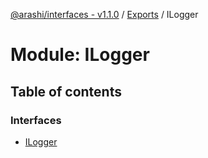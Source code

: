 [@arashi/interfaces - v1.1.0](../README.md) / [Exports](../modules.md) / ILogger

# Module: ILogger

## Table of contents

### Interfaces

- [ILogger](../interfaces/ILogger.ILogger-1.md)

